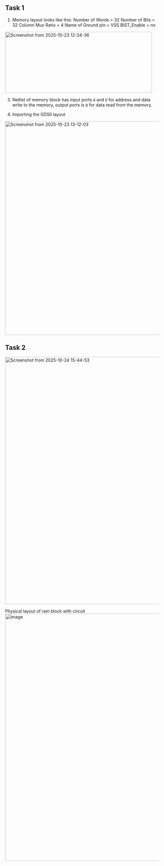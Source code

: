 ## Task 1

1. Memory layout looks like this:
Number of Words = 32
Number of Bits = 32
Column Mux Ratio = 4
Name of Ground pin = VSS
BIST_Enable = no

<img width="481" height="200" alt="Screenshot from 2025-10-23 12-24-36" src="https://github.com/user-attachments/assets/7eb63b0b-9c01-4649-9766-27e7ff1ac361" />

3. Netlist of memory block has input ports `A` and `D` for address and data write to the memory, output ports is `Q` for data read from the memory.

4. Importing the GDSII layout
<img width="2167" height="701" alt="Screenshot from 2025-10-23 13-12-03" src="https://github.com/user-attachments/assets/017e6f9c-89b8-4bbf-bbd2-7dc2438d3778" />

## Task 2
<img width="1544" height="811" alt="Screenshot from 2025-10-24 15-44-53" src="https://github.com/user-attachments/assets/49284404-d8ec-4b78-a395-8d2b43c3cbe3" />

Physical layout of ram block with circuit
<img width="1544" height="811" alt="image" src="https://github.com/user-attachments/assets/cfcd1521-0274-4e8a-873e-1713adf7f904" />


